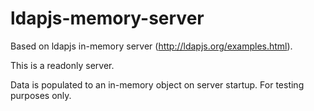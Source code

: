 # ldapjs-memory-server

Based on ldapjs in-memory server (http://ldapjs.org/examples.html).

This is a readonly server.

Data is populated to an in-memory object on server startup. For testing purposes only.
